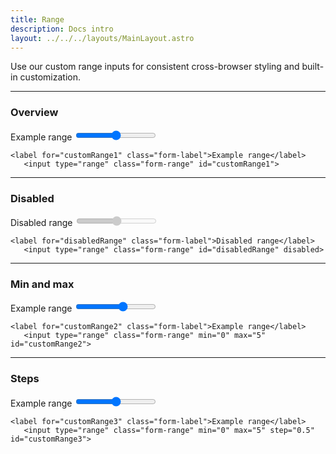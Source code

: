 ```yaml
---
title: Range
description: Docs intro
layout: ../../../layouts/MainLayout.astro
---
```


<p>
 Use our custom range inputs for consistent cross-browser styling and built-in customization.
</p>
<hr>

### Overview

<div class="card">
 <div class="card-body">
  <label for="customRange1" class="form-label">Example range</label>
  <input type="range" class="form-range" id="customRange1">
 </div>
 <div class="card-footer">
  <pre><code class="language-html">&lt;label for=&quot;customRange1&quot; class=&quot;form-label&quot;&gt;Example range&lt;/label&gt;
   &lt;input type=&quot;range&quot; class=&quot;form-range&quot; id=&quot;customRange1&quot;&gt;</code></pre>
 </div>
</div>
<hr>

### Disabled
<div class="card">
 <div class="card-body">
  <label for="disabledRange" class="form-label">Disabled range</label>
  <input type="range" class="form-range" id="disabledRange" disabled>
 </div>
 <div class="card-footer">
  <pre><code class="language-html">&lt;label for=&quot;disabledRange&quot; class=&quot;form-label&quot;&gt;Disabled range&lt;/label&gt;
   &lt;input type=&quot;range&quot; class=&quot;form-range&quot; id=&quot;disabledRange&quot; disabled&gt;</code></pre>
 </div>
</div>
<hr>

### Min and max
<div class="card">
 <div class="card-body">
  <label for="customRange2" class="form-label">Example range</label>
  <input type="range" class="form-range" min="0" max="5" id="customRange2">
 </div>
 <div class="card-footer">
  <pre><code class="language-html">&lt;label for=&quot;customRange2&quot; class=&quot;form-label&quot;&gt;Example range&lt;/label&gt;
   &lt;input type=&quot;range&quot; class=&quot;form-range&quot; min=&quot;0&quot; max=&quot;5&quot; id=&quot;customRange2&quot;&gt;</code></pre>
 </div>
</div>
<hr>

### Steps
<div class="card">
 <div class="card-body">
  <label for="customRange3" class="form-label">Example range</label>
  <input type="range" class="form-range" min="0" max="5" step="0.5" id="customRange3">
 </div>
 <div class="card-footer">
  <pre><code class="language-html">&lt;label for=&quot;customRange3&quot; class=&quot;form-label&quot;&gt;Example range&lt;/label&gt;
   &lt;input type=&quot;range&quot; class=&quot;form-range&quot; min=&quot;0&quot; max=&quot;5&quot; step=&quot;0.5&quot; id=&quot;customRange3&quot;&gt;</code></pre>
 </div>
</div>
